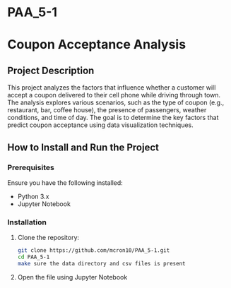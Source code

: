 # PAA_5-1
# Coupon Acceptance Analysis

## Project Description
This project analyzes the factors that influence whether a customer will accept a coupon delivered to their cell phone while driving through town. The analysis explores various scenarios, such as the type of coupon (e.g., restaurant, bar, coffee house), the presence of passengers, weather conditions, and time of day. The goal is to determine the key factors that predict coupon acceptance using data visualization techniques.

## How to Install and Run the Project

### Prerequisites
Ensure you have the following installed:
- Python 3.x
- Jupyter Notebook

### Installation
1. Clone the repository:
   ```bash
   git clone https://github.com/mcron10/PAA_5-1.git
   cd PAA_5-1
   make sure the data directory and csv files is present

2. Open the file using Jupyter Notebook

